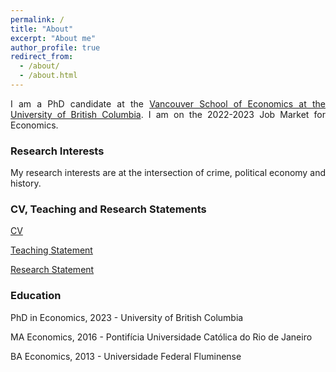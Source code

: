 ```yaml
---
permalink: /
title: "About"
excerpt: "About me"
author_profile: true
redirect_from: 
  - /about/
  - /about.html
---
```


<style>body {text-align: justify}</style>



I am a PhD candidate at the [Vancouver School of Economics at the University of British Columbia](https://economics.ubc.ca/). I am on the 2022-2023 Job Market for Economics. 

### Research Interests
My research interests are at the intersection of crime, political economy and history. 

### CV, Teaching and Research Statements

[CV](/files/res_statement2.pdf)

[Teaching Statement](/files/res_statement2.pdf)

[Research Statement](/files/res_statement2.pdf)


### Education

PhD in Economics, 2023 - University of British Columbia

MA Economics, 2016 - Pontifícia Universidade Católica do Rio de Janeiro

BA Economics, 2013 - Universidade Federal Fluminense

<style>body {text-align: justify}</style>




<!--Here is my [CV.](Gustavo.pdf)<-->

<!-- <a href="galbuquerque.github.io/files/Gustavo.pdf" target="_blank">PDF.</a> -->


